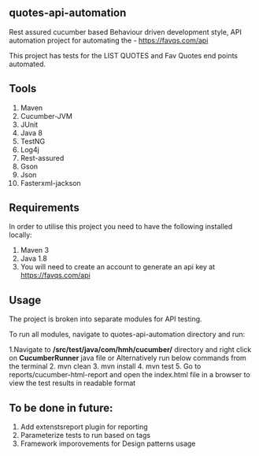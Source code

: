 quotes-api-automation
----------------------------------------
Rest assured cucumber based Behaviour driven development style, API automation project for automating the - https://favqs.com/api

This project has tests for the LIST QUOTES and Fav Quotes end points automated.


Tools
----------------------------------------
1. Maven
2. Cucumber-JVM
3. JUnit
4. Java 8
5. TestNG
6. Log4j
7. Rest-assured
8. Gson
9. Json
10. Fasterxml-jackson

Requirements
---------------------------------------
In order to utilise this project you need to have the following installed locally:

1. Maven 3
2. Java 1.8
3. You will need to create an account to generate an api key at https://favqs.com/api

Usage
-----------------------------------------
The project is broken into separate modules for API testing.

To run all modules, navigate to quotes-api-automation directory and run:

1.Navigate to **/src/test/java/com/hmh/cucumber/** directory and right click on **CucumberRunner** java file or Alternatively run below commands from the terminal
2. mvn clean
3. mvn install
4. mvn test
5. Go to reports/cucumber-html-report and open the index.html file in a browser to view the test results in readable format


To be done in future:
-----------------------------------------
1. Add extenstsreport plugin for reporting
2. Parameterize tests to run based on tags
3. Framework imporovements for Design patterns usage



   
   
